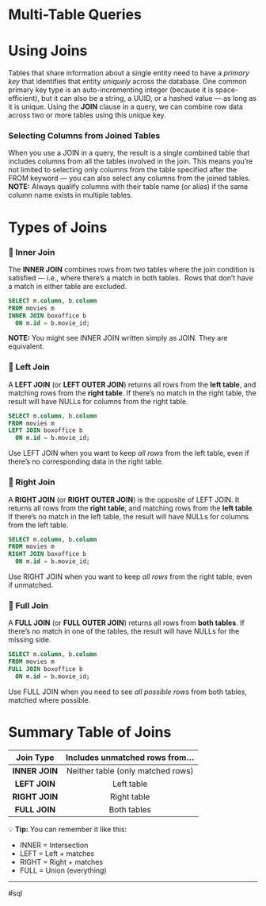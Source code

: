 # Multi-Table Queries

# Using Joins

Tables that share information about a single entity need to have a *primary key* that identifies that entity *uniquely* across the database. One common primary key type is an auto-incrementing integer (because it is space-efficient), but it can also be a string, a UUID, or a hashed value — as long as it is unique.
Using the **JOIN** clause in a query, we can combine row data across two or more tables using this unique key.

### Selecting Columns from Joined Tables

When you use a JOIN in a query, the result is a single combined table that includes columns from all the tables involved in the join. This means you’re not limited to selecting only columns from the table specified after the FROM keyword — you can also select any columns from the joined tables.
**NOTE:** Always qualify columns with their table name (or alias) if the same column name exists in multiple tables.

# Types of Joins
### 🔷 Inner Join
The **INNER JOIN** combines rows from two tables where the join condition is satisfied — i.e., where there’s a match in both tables. 
Rows that don’t have a match in either table are excluded.

```sql
SELECT m.column, b.column
FROM movies m
INNER JOIN boxoffice b
  ON m.id = b.movie_id;
```

**NOTE:** You might see INNER JOIN written simply as JOIN. They are equivalent.

### 🔷 Left Join
A **LEFT JOIN** (or **LEFT OUTER JOIN**) returns all rows from the **left table**, and matching rows from the **right table**. If there’s no match in the right table, the result will have NULLs for columns from the right table.

```sql
SELECT m.column, b.column
FROM movies m
LEFT JOIN boxoffice b
  ON m.id = b.movie_id;
```

Use LEFT JOIN when you want to keep *all rows* from the left table, even if there’s no corresponding data in the right table.

### 🔷 Right Join
A **RIGHT JOIN** (or **RIGHT OUTER JOIN**) is the opposite of LEFT JOIN. It returns all rows from the **right table**, and matching rows from the **left table**. If there’s no match in the left table, the result will have NULLs for columns from the left table.

```sql
SELECT m.column, b.column
FROM movies m
RIGHT JOIN boxoffice b
  ON m.id = b.movie_id;
```

Use RIGHT JOIN when you want to keep *all rows* from the right table, even if unmatched.

### 🔷 Full Join
A **FULL JOIN** (or **FULL OUTER JOIN**) returns all rows from **both tables**. If there’s no match in one of the tables, the result will have NULLs for the missing side.

```sql
SELECT m.column, b.column
FROM movies m
FULL JOIN boxoffice b
  ON m.id = b.movie_id;
```

Use FULL JOIN when you need to see *all possible rows* from both tables, matched where possible.

# Summary Table of Joins
| **Join Type** | **Includes unmatched rows from…** |
|:-:|:-:|
| **INNER JOIN** | Neither table (only matched rows) |
| **LEFT JOIN** | Left table |
| **RIGHT JOIN** | Right table |
| **FULL JOIN** | Both tables |

💡 **Tip:** You can remember it like this:
* INNER = Intersection
* LEFT = Left + matches
* RIGHT = Right + matches
* FULL = Union (everything)

---

#sql